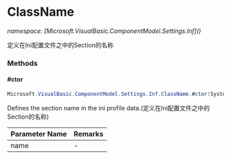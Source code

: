 ﻿# ClassName
_namespace: [Microsoft.VisualBasic.ComponentModel.Settings.Inf](<a href="#" onClick="load('/docs/Microsoft.VisualBasic.ComponentModel.Settings.Inf/index.md')"></a>)_

定义在Ini配置文件之中的Section的名称



### Methods

#### #ctor
```csharp
Microsoft.VisualBasic.ComponentModel.Settings.Inf.ClassName.#ctor(System.String)
```
Defines the section name in the ini profile data.(定义在Ini配置文件之中的Section的名称)

|Parameter Name|Remarks|
|--------------|-------|
|name|-|



